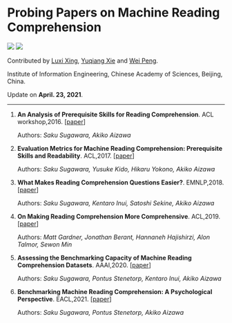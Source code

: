 # Probing Papers on Machine Reading Comprehension

![](https://img.shields.io/badge/Status-building-brightgreen) ![](https://img.shields.io/badge/-analysis-critical)

Contributed by [Luxi Xing](https://github.com/XingLuxi), [Yuqiang Xie](https://github.com/IndexFziQ) and [Wei Peng](https://github.com/a414351664).

Institute of Information Engineering, Chinese Academy of Sciences, Beijing, China. 

Update on **April. 23, 2021**.

<!--(We will continuously update this list.)-->

-------

1. **An Analysis of Prerequisite Skills for Reading Comprehension**. ACL workshop,2016. [[paper](https://www.aclweb.org/anthology/W16-6001/)]

    Authors: *Saku Sugawara, Akiko Aizawa*

1. **Evaluation Metrics for Machine Reading Comprehension: Prerequisite Skills and Readability**. ACL,2017. [[paper](https://www.aclweb.org/anthology/P17-1075/)]

    Authors: *Saku Sugawara, Yusuke Kido, Hikaru Yokono, Akiko Aizawa*

1. **What Makes Reading Comprehension Questions Easier?**. EMNLP,2018. [[paper](https://www.aclweb.org/anthology/D18-1453/)]

    Authors: *Saku Sugawara, Kentaro Inui, Satoshi Sekine, Akiko Aizawa*

1. **On Making Reading Comprehension More Comprehensive**. ACL,2019. [[paper](https://www.aclweb.org/anthology/D19-5815/)]

    Authors: *Matt Gardner, Jonathan Berant, Hannaneh Hajishirzi, Alon Talmor, Sewon Min*
  
1. **Assessing the Benchmarking Capacity of Machine Reading Comprehension Datasets**. AAAI,2020. [[paper](https://arxiv.org/abs/1911.09241)]

    Authors: *Saku Sugawara, Pontus Stenetorp, Kentaro Inui, Akiko Aizawa*
  
1. **Benchmarking Machine Reading Comprehension: A Psychological Perspective**. EACL,2021. [[paper](https://www.aclweb.org/anthology/2021.eacl-main.137)]

    Authors: *Saku Sugawara, Pontus Stenetorp, Akiko Aizawa*

  
  
